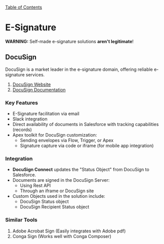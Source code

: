[Table of Contents](../Documentation.md)

# E-Signature

**WARNING:** Self-made e-signature solutions **aren't legitimate**!

## DocuSign

DocuSign is a market leader in the e-signature domain, offering reliable e-signature services.

1. [DocuSign Website](https://www.docusign.com/)
2. [DocuSign Documentation](https://developers.docusign.com/docs/salesforce/)

### Key Features

- E-Signature facilitation via email
- Slack integration
- Direct availability of documents in Salesforce with tracking capabilities (records)
- Apex toolkit for DocuSign customization:
    - Sending envelopes via Flow, Trigger, or Apex
    - Signature capture via code or iframe (for mobile app integration)

### Integration

- **DocuSign Connect** updates the "Status Object" from DocuSign to Salesforce.
- Documents are signed in the DocuSign Server:
    - Using Rest API
    - Through an iframe or DocuSign site
- Custom Objects used in the solution include:
    - DocuSign Status object
    - DocuSign Recipient Status object

### Similar Tools

1. Adobe Acrobat Sign (Easily integrates with Adobe pdf)
2. Conga Sign (Works well with Conga Composer)
